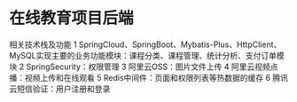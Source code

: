 # 在线教育项目后端
相关技术栈及功能
1 SpringCloud、SpringBoot、Mybatis-Plus、HttpClient、MySQL实现主要的业务功能模块：课程分类、课程管理、统计分析、支付订单模块
2 SpringSecurity：权限管理
3 阿里云OSS：图片文件上传
4 阿里云视频点播：视频上传和在线观看
5 Redis中间件：页面和权限列表等热数据的缓存
6 腾讯云短信验证：用户注册和登录


